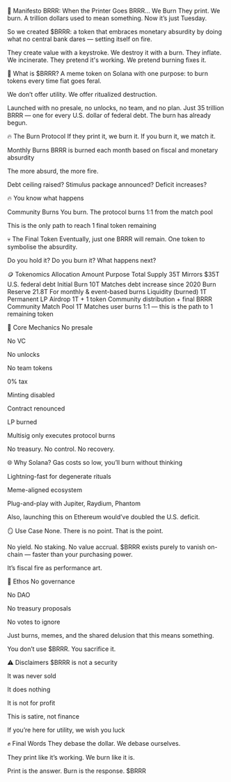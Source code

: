 📣 Manifesto
BRRR: When the Printer Goes BRRR… We Burn
They print. We burn.
A trillion dollars used to mean something.
Now it’s just Tuesday.

So we created $BRRR: a token that embraces monetary absurdity by doing what no central bank dares — setting itself on fire.

They create value with a keystroke.
We destroy it with a burn.
They inflate. We incinerate.
They pretend it's working.
We pretend burning fixes it.

🧨 What is $BRRR?
A meme token on Solana with one purpose:
to burn tokens every time fiat goes feral.

We don’t offer utility.
We offer ritualized destruction.

Launched with no presale, no unlocks, no team, and no plan.
Just 35 trillion BRRR — one for every U.S. dollar of federal debt.
The burn has already begun.

🔥 The Burn Protocol
If they print it, we burn it. If you burn it, we match it.

Monthly Burns
BRRR is burned each month based on fiscal and monetary absurdity

The more absurd, the more fire.

Debt ceiling raised? Stimulus package announced? Deficit increases?

🔥 You know what happens

Community Burns
You burn. The protocol burns 1:1 from the match pool

This is the only path to reach 1 final token remaining


💀 The Final Token
Eventually, just one BRRR will remain.
One token to symbolise the absurdity.

Do you hold it?
Do you burn it?
What happens next?


🪙 Tokenomics
Allocation	Amount	Purpose
Total Supply	35T	Mirrors $35T U.S. federal debt
Initial Burn	10T	Matches debt increase since 2020
Burn Reserve	21.8T	For monthly & event-based burns
Liquidity (burned)	1T	Permanent LP
Airdrop	1T + 1 token	Community distribution + final BRRR
Community Match Pool	1T	Matches user burns 1:1 — this is the path to 1 remaining token

🔑 Core Mechanics
No presale

No VC

No unlocks

No team tokens

0% tax

Minting disabled

Contract renounced

LP burned

Multisig only executes protocol burns

No treasury. No control. No recovery.

🌐 Why Solana?
Gas costs so low, you’ll burn without thinking

Lightning-fast for degenerate rituals

Meme-aligned ecosystem

Plug-and-play with Jupiter, Raydium, Phantom

Also, launching this on Ethereum would’ve doubled the U.S. deficit.

🪞 Use Case
None.
There is no point. That is the point.

No yield. No staking. No value accrual.
$BRRR exists purely to vanish on-chain — faster than your purchasing power.

It’s fiscal fire as performance art.

🧱 Ethos
No governance

No DAO

No treasury proposals

No votes to ignore

Just burns, memes, and the shared delusion that this means something.

You don’t use $BRRR.
You sacrifice it.

⚠️ Disclaimers
$BRRR is not a security

It was never sold

It does nothing

It is not for profit

This is satire, not finance

If you’re here for utility, we wish you luck

✊ Final Words
They debase the dollar.
We debase ourselves.

They print like it’s working.
We burn like it is.

Print is the answer. Burn is the response.
$BRRR
